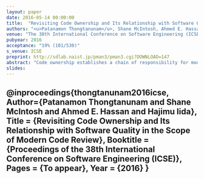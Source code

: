 ```yaml
---
layout: paper
date: 2016-05-14 00:00:00
title:  "Revisiting Code Ownership and Its Relationship with Software Quality in the Scope of Modern Code Review"
authors: "<u>Patanamon Thongtanunam</u>, Shane McIntosh, Ahmed E. Hassan, Hajimu Iida"
venue: "The 38th International Conference on Software Engineering (ICSE2016)"
pubyear: 2016
acceptance: "19% (101/530)"
s_venue: ICSE
preprint: http://sdlab.naist.jp/pman3/pman3.cgi?DOWNLOAD=147
abstract: "Code ownership establishes a chain of responsibility for modules in large software systems. Although prior work uncovers a link between code ownership heuristics and software quality, these heuristics rely solely on the authorship of code changes. In addition to authoring code changes, developers also make important contributions to a module by reviewing code changes. Indeed, recent work shows that reviewers are highly active in modern code review processes, often suggesting alternative solutions or providing updates to the code changes. In this paper, we complement traditional code ownership heuristics using code review activity. Through a case study of six releases of the large Qt and OpenStack systems, we find that: (1) 67%-86% of developers did not author any code changes for a module, but still actively contributed by reviewing 21%-39% of the code changes, (2) code ownership heuristics that are aware of reviewing activity share a relationship with software quality, and (3) the proportion of reviewers without expertise shares a strong, increasing relationship with the likelihood of having post-release defects. Our results suggest that reviewing activity captures an important aspect of code ownership, and should be included in approximations of it in future studies."
slides: 
---
```

@inproceedings{thongtanunam2016icse,
	Author={Patanamon Thongtanunam and Shane McIntosh and Ahmed E. Hassan and Hajimu Iida},
	Title = {Revisiting Code Ownership and Its Relationship with Software Quality in the Scope of Modern Code Review},
	Booktitle = {Proceedings of the 38th International Conference on Software Engineering (ICSE)},
	Pages = {To appear},
	Year = {2016}
}
---